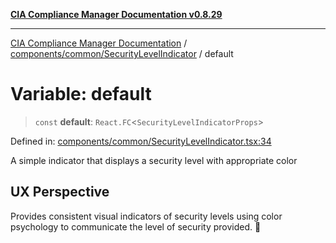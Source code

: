[**CIA Compliance Manager Documentation v0.8.29**](../../../../README.md)

***

[CIA Compliance Manager Documentation](../../../../modules.md) / [components/common/SecurityLevelIndicator](../README.md) / default

# Variable: default

> `const` **default**: `React.FC`\<`SecurityLevelIndicatorProps`\>

Defined in: [components/common/SecurityLevelIndicator.tsx:34](https://github.com/Hack23/cia-compliance-manager/blob/5836b4c74e2010cd05eca63c0016fd711c628ec9/src/components/common/SecurityLevelIndicator.tsx#L34)

A simple indicator that displays a security level with appropriate color

## UX Perspective

Provides consistent visual indicators of security levels using
color psychology to communicate the level of security provided. 🎨
